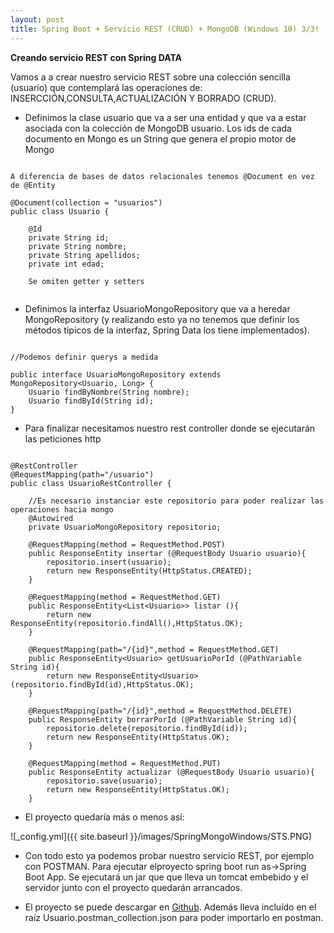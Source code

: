 ```yaml
---
layout: post
title: Spring Boot + Servicio REST (CRUD) + MongoDB (Windows 10) 3/3!
---
```


**Creando servicio REST con Spring DATA**

Vamos a a crear nuestro servicio REST sobre una colección sencilla (usuario) que contemplará las operaciones de:
INSERCCIÓN,CONSULTA,ACTUALIZACIÓN Y BORRADO (CRUD).

- Definimos la clase usuario que va a ser una entidad y que va a estar asociada con la colección de MongoDB usuario.
Los ids de cada documento en Mongo es un String que genera el propio motor de Mongo

~~~

A diferencia de bases de datos relacionales tenemos @Document en vez de @Entity

@Document(collection = "usuarios")
public class Usuario {
	
	@Id
	private String id;
	private String nombre;
	private String apellidos;
	private int edad;
	
	Se omiten getter y setters
	
~~~

- Definimos la interfaz UsuarioMongoRepository que va a heredar MongoRepository (y realizando esto ya no tenemos que definir los métodos tipicos de la interfaz, Spring Data los tiene implementados).

~~~

//Podemos definir querys a medida

public interface UsuarioMongoRepository extends MongoRepository<Usuario, Long> {
    Usuario findByNombre(String nombre);
    Usuario findById(String id);
}
~~~

- Para finalizar necesitamos nuestro rest controller donde se ejecutarán las peticiones http

~~~

@RestController
@RequestMapping(path="/usuario")
public class UsuarioRestController {
	
	//Es necesario instanciar este repositorio para poder realizar las operaciones hacia mongo
	@Autowired
	private UsuarioMongoRepository repositorio;
	   
	@RequestMapping(method = RequestMethod.POST)
	public ResponseEntity insertar (@RequestBody Usuario usuario){		
		repositorio.insert(usuario);		
		return new ResponseEntity(HttpStatus.CREATED);
	}
	
	@RequestMapping(method = RequestMethod.GET)
	public ResponseEntity<List<Usuario>> listar (){						
		return new ResponseEntity(repositorio.findAll(),HttpStatus.OK);
	}
	
	@RequestMapping(path="/{id}",method = RequestMethod.GET)
	public ResponseEntity<Usuario> getUsuarioPorId (@PathVariable String id){
		return new ResponseEntity<Usuario>(repositorio.findById(id),HttpStatus.OK);
	}
	
	@RequestMapping(path="/{id}",method = RequestMethod.DELETE)
	public ResponseEntity borrarPorId (@PathVariable String id){
		repositorio.delete(repositorio.findById(id));
		return new ResponseEntity(HttpStatus.OK);
	}
	
	@RequestMapping(method = RequestMethod.PUT)
	public ResponseEntity actualizar (@RequestBody Usuario usuario){
		repositorio.save(usuario);
		return new ResponseEntity(HttpStatus.OK);
	}
~~~

- El proyecto quedaría más o menos así:

![_config.yml]({{ site.baseurl }}/images/SpringMongoWindows/STS.PNG)

- Con todo esto ya podemos probar nuestro servicio REST, por ejemplo con POSTMAN. 
Para ejecutar elproyecto spring boot run as->Spring Boot App. Se ejecutará un jar que que lleva un tomcat embebido y el servidor junto con el proyecto quedarán arrancados.

- El proyecto se puede descargar en [Github](https://github.com/MartinDeLa83/SpringBootMongo). Además lleva incluído en el raíz Usuario.postman_collection.json para poder importarlo en postman.





